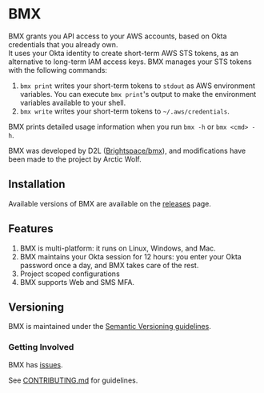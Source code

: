 # BMX

BMX grants you API access to your AWS accounts, based on Okta credentials that you already own.  
It uses your Okta identity to create short-term AWS STS tokens, as an alternative to long-term IAM access keys.
BMX manages your STS tokens with the following commands:

1. `bmx print` writes your short-term tokens to `stdout` as AWS environment variables.  You can execute `bmx print`'s output to make the environment variables available to your shell.
1. `bmx write` writes your short-term tokens to `~/.aws/credentials`.

BMX prints detailed usage information when you run `bmx -h` or `bmx <cmd> -h`.

BMX was developed by D2L ([Brightspace/bmx](https://github.com/Brightspace/bmx/)), and modifications have been made to the project by Arctic Wolf.

## Installation

Available versions of BMX are available on the [releases](https://github.com/rtkwlf/bmx/releases) page. 

## Features

1. BMX is multi-platform: it runs on Linux, Windows, and Mac.
1. BMX maintains your Okta session for 12 hours: you enter your Okta password once a day, and BMX takes care of the rest.
1. Project scoped configurations
1. BMX supports Web and SMS MFA.

## Versioning

BMX is maintained under the [Semantic Versioning guidelines](http://semver.org/).

### Getting Involved

BMX has [issues](https://github.com/rtkwlf/bmx/issues).

See [CONTRIBUTING.md](CONTRIBUTING.md) for guidelines.
